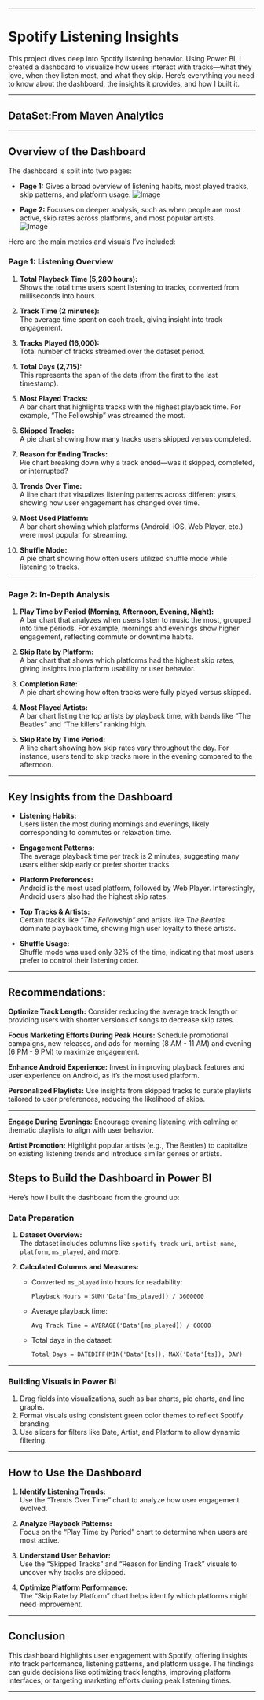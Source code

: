 
---

# Spotify Listening Insights  

This project dives deep into Spotify listening behavior. Using Power BI, I created a dashboard to visualize how users interact with tracks—what they love, when they listen most, and what they skip. Here’s everything you need to know about the dashboard, the insights it provides, and how I built it.  

---

## **DataSet**:From Maven Analytics

---

## **Overview of the Dashboard**  

The dashboard is split into two pages:  
- **Page 1:** Gives a broad overview of listening habits, most played tracks, skip patterns, and platform usage.
![Image](https://github.com/user-attachments/assets/cd56b199-8931-4820-946f-eeff796e62a7)


- **Page 2:** Focuses on deeper analysis, such as when people are most active, skip rates across platforms, and most popular artists.  
![Image](https://github.com/user-attachments/assets/cca239f9-be23-4ece-bbc6-fc310790d666)

Here are the main metrics and visuals I’ve included: 

### **Page 1: Listening Overview**  
1. **Total Playback Time (5,280 hours):**  
   Shows the total time users spent listening to tracks, converted from milliseconds into hours.  

2. **Track Time (2 minutes):**  
   The average time spent on each track, giving insight into track engagement.  

3. **Tracks Played (16,000):**  
   Total number of tracks streamed over the dataset period.  

4. **Total Days (2,715):**  
   This represents the span of the data (from the first to the last timestamp).  

5. **Most Played Tracks:**  
   A bar chart that highlights tracks with the highest playback time. For example, “The Fellowship” was streamed the most.  

6. **Skipped Tracks:**  
   A pie chart showing how many tracks users skipped versus completed.  

7. **Reason for Ending Tracks:**  
   Pie chart breaking down why a track ended—was it skipped, completed, or interrupted?  

8. **Trends Over Time:**  
   A line chart that visualizes listening patterns across different years, showing how user engagement has changed over time.  

9. **Most Used Platform:**  
   A bar chart showing which platforms (Android, iOS, Web Player, etc.) were most popular for streaming.  

10. **Shuffle Mode:**  
    A pie chart showing how often users utilized shuffle mode while listening to tracks.  

---

### **Page 2: In-Depth Analysis**  
1. **Play Time by Period (Morning, Afternoon, Evening, Night):**  
   A bar chart that analyzes when users listen to music the most, grouped into time periods. For example, mornings and evenings show higher engagement, reflecting commute or downtime habits.  

2. **Skip Rate by Platform:**  
   A bar chart that shows which platforms had the highest skip rates, giving insights into platform usability or user behavior.  

3. **Completion Rate:**  
   A pie chart showing how often tracks were fully played versus skipped.  

4. **Most Played Artists:**  
   A bar chart listing the top artists by playback time, with bands like “The Beatles” and “The killers” ranking high.  

5. **Skip Rate by Time Period:**  
   A line chart showing how skip rates vary throughout the day. For instance, users tend to skip tracks more in the evening compared to the afternoon.  

---

## **Key Insights from the Dashboard**  

- **Listening Habits:**  
   Users listen the most during mornings and evenings, likely corresponding to commutes or relaxation time.  

- **Engagement Patterns:**  
   The average playback time per track is 2 minutes, suggesting many users either skip early or prefer shorter tracks.  

- **Platform Preferences:**  
   Android is the most used platform, followed by Web Player. Interestingly, Android users also had the highest skip rates.  

- **Top Tracks & Artists:**  
   Certain tracks like *“The Fellowship”* and artists like *The Beatles* dominate playback time, showing high user loyalty to these artists.  

- **Shuffle Usage:**  
   Shuffle mode was used only 32% of the time, indicating that most users prefer to control their listening order.  

---
## **Recommendations:**
**Optimize Track Length:**
Consider reducing the average track length or providing users with shorter versions of songs to decrease skip rates.

**Focus Marketing Efforts During Peak Hours:**
Schedule promotional campaigns, new releases, and ads for morning (8 AM - 11 AM) and evening (6 PM - 9 PM) to maximize engagement.

**Enhance Android Experience:**
Invest in improving playback features and user experience on Android, as it’s the most used platform.

**Personalized Playlists:**
Use insights from skipped tracks to curate playlists tailored to user preferences, reducing the likelihood of skips.

---
**Engage During Evenings:**
Encourage evening listening with calming or thematic playlists to align with user behavior.

**Artist Promotion:**
Highlight popular artists (e.g., The Beatles) to capitalize on existing listening trends and introduce similar genres or artists.

## **Steps to Build the Dashboard in Power BI**  

Here’s how I built the dashboard from the ground up:  

### **Data Preparation**  
1. **Dataset Overview:**  
   The dataset includes columns like `spotify_track_uri`, `artist_name`, `platform`, `ms_played`, and more.  

2. **Calculated Columns and Measures:**  
   - Converted `ms_played` into hours for readability:  
     ```DAX
     Playback Hours = SUM('Data'[ms_played]) / 3600000
     ```  
   - Average playback time:  
     ```DAX
     Avg Track Time = AVERAGE('Data'[ms_played]) / 60000
     ```  
   - Total days in the dataset:  
     ```DAX
     Total Days = DATEDIFF(MIN('Data'[ts]), MAX('Data'[ts]), DAY)
     ```  

---

### **Building Visuals in Power BI**  
1. Drag fields into visualizations, such as bar charts, pie charts, and line graphs.  
2. Format visuals using consistent green color themes to reflect Spotify branding.  
3. Use slicers for filters like Date, Artist, and Platform to allow dynamic filtering.  

---

## **How to Use the Dashboard**  

1. **Identify Listening Trends:**  
   Use the “Trends Over Time” chart to analyze how user engagement evolved.  

2. **Analyze Playback Patterns:**  
   Focus on the “Play Time by Period” chart to determine when users are most active.  

3. **Understand User Behavior:**  
   Use the “Skipped Tracks” and “Reason for Ending Track” visuals to uncover why tracks are skipped.  

4. **Optimize Platform Performance:**  
   The “Skip Rate by Platform” chart helps identify which platforms might need improvement.  

---

## **Conclusion**  

This dashboard highlights user engagement with Spotify, offering insights into track performance, listening patterns, and platform usage. The findings can guide decisions like optimizing track lengths, improving platform interfaces, or targeting marketing efforts during peak listening times.  

---


